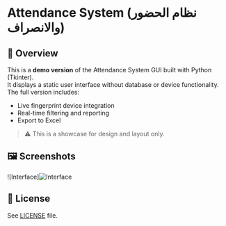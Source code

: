 # Attendance System (نظام الحضور والانصراف)

## 📌 Overview

This is a **demo version** of the Attendance System GUI built with Python (Tkinter).  
It displays a static user interface without database or device functionality.  
The full version includes:
- Live fingerprint device integration
- Real-time filtering and reporting
- Export to Excel

> ⚠️ This is a showcase for design and layout only.

## 🖼️ Screenshots

![Interface]![Interface](https://raw.githubusercontent.com/mhmdabdelazizwaked/attendance-system-demo/screenshots/screenshots/1.png)


## 📄 License

See [LICENSE](LICENSE) file.
